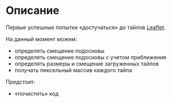 # Описание

Первые успешные попытки «достучаться» до тайлов [Leaflet](https://leafletjs.com/).

На данный момент можем:
- определять смещение подосновы
- определять смещение подосновы с учетом приближения
- определять размеры и смещение загруженных тайлов
- получать пиксельный массив каждого тайла

Предстоит:
- «почистить» код